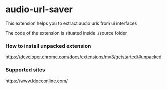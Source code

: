 # audio-url-saver

This extension helps you to extract audio urls from ui interfaces

The code of the extension is situated inside ./source folder 

### How to install unpacked extension

https://developer.chrome.com/docs/extensions/mv3/getstarted/#unpacked

### Supported sites

https://www.ldoceonline.com/
